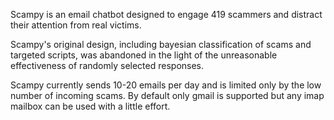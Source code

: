 Scampy is an email chatbot designed to engage 419 scammers and distract their attention from real victims. 

Scampy's original design, including bayesian classification of scams and targeted scripts, was abandoned in the light of the unreasonable effectiveness of randomly selected responses.

Scampy currently sends 10-20 emails per day and is limited only by the low number of incoming scams. By default only gmail is supported but any imap mailbox can be used with a little effort.